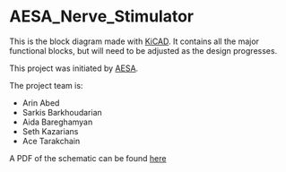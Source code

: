 # AESA_Nerve_Stimulator
This is the block diagram made with [KiCAD](https://kicad-pcb.org/).  It contains all the major functional blocks, but will need to be adjusted as the design progresses. 

This project was initiated by [AESA](https://aesa.org/).  

The project team is:
* Arin Abed
* Sarkis Barkhoudarian
* Aida Bareghamyan
* Seth Kazarians
* Ace Tarakchain

A PDF of the schematic can be found [here](AESA_Nerve_Stim_PCB/AESA_Nerve_Stim_Schematic.pdf)
